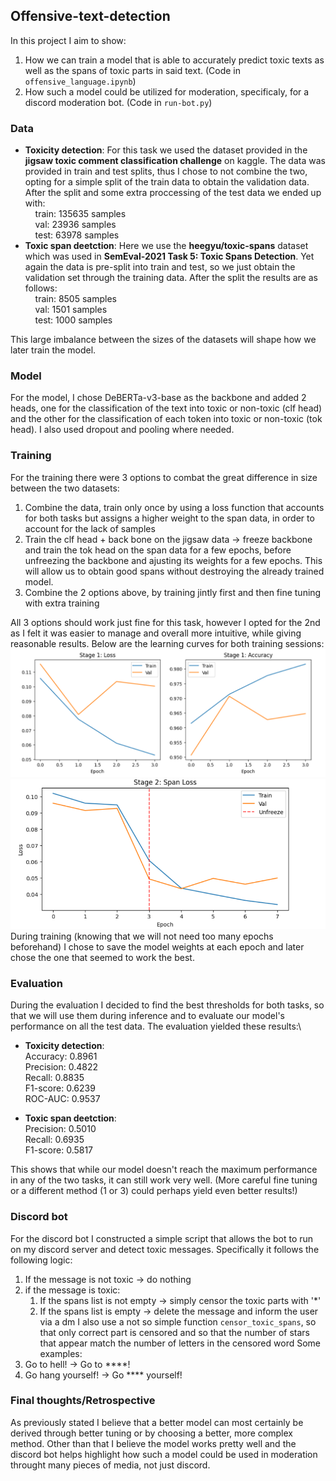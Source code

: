 ## Offensive-text-detection
In this project I aim to show:
1. How we can train a model that is able to accurately predict toxic texts as well as the spans of toxic parts in said text. (Code in `offensive_language.ipynb`)
2. How such a model could be utilized for moderation, specificaly, for a discord moderation bot. (Code in `run-bot.py`)

### Data
* **Toxicity detection**: For this task we used the dataset provided in the **jigsaw toxic comment classification challenge** on kaggle. The data was provided in train and test splits, thus I chose to not combine
the two, opting for a simple split of the train data to obtain the validation data. After the split and some extra proccessing of the test data we ended up with:\
&nbsp;&nbsp;&nbsp;&nbsp;train: 135635 samples\
&nbsp;&nbsp;&nbsp;&nbsp;val: 23936 samples\
&nbsp;&nbsp;&nbsp;&nbsp;test: 63978 samples
* **Toxic span deetction**: Here we use the **heegyu/toxic-spans** dataset which was used in **SemEval-2021 Task 5: Toxic Spans Detection**. Yet again the data is pre-split into train and test, so we just obtain
the validation set through the training data. After the split the results are as follows:\
&nbsp;&nbsp;&nbsp;&nbsp;train: 8505 samples\
&nbsp;&nbsp;&nbsp;&nbsp;val: 1501 samples\
&nbsp;&nbsp;&nbsp;&nbsp;test: 1000 samples

This large imbalance between the sizes of the datasets will shape how we later train the model.

### Model
For the model, I chose DeBERTa-v3-base as the backbone and added 2 heads, one for the classification of the text into toxic or non-toxic (clf head) and the other for the classification of each token into toxic or non-toxic (tok head).
I also used dropout and pooling where needed.

### Training 
For the training there were 3 options to combat the great difference in size between the two datasets:
1. Combine the data, train only once by using a loss function that accounts for both tasks but assigns a higher weight to the span data, in order to account for the lack of samples
2. Train the clf head + back bone on the jigsaw data -> freeze backbone and train the tok head on the span data for a few epochs, before unfreezing the backbone and ajusting its weights for a few epochs. This will
allow us to obtain good spans without destroying the already trained model.
3. Combine the 2 options above, by training jintly first and then fine tuning with extra training

All 3 options should work just fine for this task, however I opted for the 2nd as I felt it was easier to manage and overall more intuitive, while giving reasonable results. Below are the learning curves for both
training sessions:
![toxic](assets/toxicity-images.png)
![span](assets/span-image2.png)
During training (knowing that we will not need too many epochs beforehand) I chose to save the model weights at each epoch and later chose the one that seemed to work the best.

### Evaluation
During the evaluation I decided to find the best thresholds for both tasks, so that we will use them during inference and to evaluate our model's performance on all the test data. The evaluation yielded these results:\
* **Toxicity detection**:\
Accuracy:  0.8961\
Precision: 0.4822\
Recall:    0.8835\
F1-score:  0.6239\
ROC-AUC:   0.9537

* **Toxic span deetction**:\
Precision: 0.5010\
Recall:    0.6935\
F1-score:  0.5817

This shows that while our model doesn't reach the maximum performance in any of the two tasks, it can still work very well. (More careful fine tuning or a different method (1 or 3) could perhaps yield even better results!)

### Discord bot
For the discord bot I constructed a simple script that allows the bot to run on my discord server and detect toxic messages. Specifically it follows the following logic:
1. If the message is not toxic -> do nothing
2. if the message is toxic:
   1. If the spans list is not empty -> simply censor the toxic parts with '*'
   2. If the spans list is empty -> delete the message and inform the user via a dm
I also use a not so simple function `censor_toxic_spans`, so that only correct part is censored and so that the number of stars that appear match the number of letters in the censored word
Some examples:
1. Go to hell! -> Go to ****!
2. Go hang yourself! -> Go **** yourself!

### Final thoughts/Retrospective
As previously stated I believe that a better model can most certainly be derived through better tuning or by choosing a better, more complex method. Other than that I believe the model works pretty well and the discord bot helps highlight how such a model could be used in moderation throught many pieces of media, not just discord.





  
